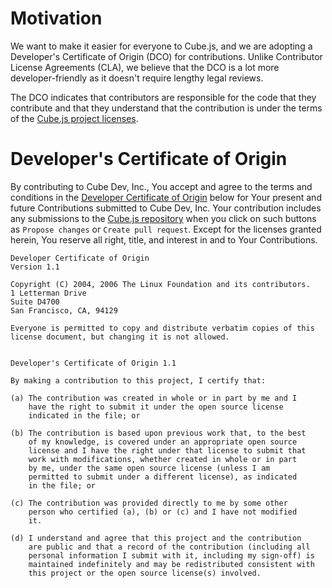 # Motivation

We want to make it easier for everyone to Cube.js, and we are adopting a
Developer's Certificate of Origin (DCO) for contributions. Unlike Contributor
License Agreements (CLA), we believe that the DCO is a lot more
developer-friendly as it doesn't require lengthy legal reviews.

The DCO indicates that contributors are responsible for the code that they
contribute and that they understand that the contribution is under the terms of
the [Cube.js project licenses][link-licenses].

[link-licenses]:
  https://github.com/cube-js/cube/blob/master/README.md#license

# Developer's Certificate of Origin

By contributing to Cube Dev, Inc., You accept and agree to the terms and
conditions in the [Developer Certificate of Origin][link-dco] below for Your
present and future Contributions submitted to Cube Dev, Inc. Your contribution
includes any submissions to the [Cube.js repository][link-cubejs-repo] when you
click on such buttons as `Propose changes` or `Create pull request`. Except for
the licenses granted herein, You reserve all right, title, and interest in and
to Your Contributions.

[link-dco]: https://developercertificate.org/
[link-cubejs-repo]: https://github.com/cube-js/cube

```
Developer Certificate of Origin
Version 1.1

Copyright (C) 2004, 2006 The Linux Foundation and its contributors.
1 Letterman Drive
Suite D4700
San Francisco, CA, 94129

Everyone is permitted to copy and distribute verbatim copies of this
license document, but changing it is not allowed.


Developer's Certificate of Origin 1.1

By making a contribution to this project, I certify that:

(a) The contribution was created in whole or in part by me and I
    have the right to submit it under the open source license
    indicated in the file; or

(b) The contribution is based upon previous work that, to the best
    of my knowledge, is covered under an appropriate open source
    license and I have the right under that license to submit that
    work with modifications, whether created in whole or in part
    by me, under the same open source license (unless I am
    permitted to submit under a different license), as indicated
    in the file; or

(c) The contribution was provided directly to me by some other
    person who certified (a), (b) or (c) and I have not modified
    it.

(d) I understand and agree that this project and the contribution
    are public and that a record of the contribution (including all
    personal information I submit with it, including my sign-off) is
    maintained indefinitely and may be redistributed consistent with
    this project or the open source license(s) involved.
```
